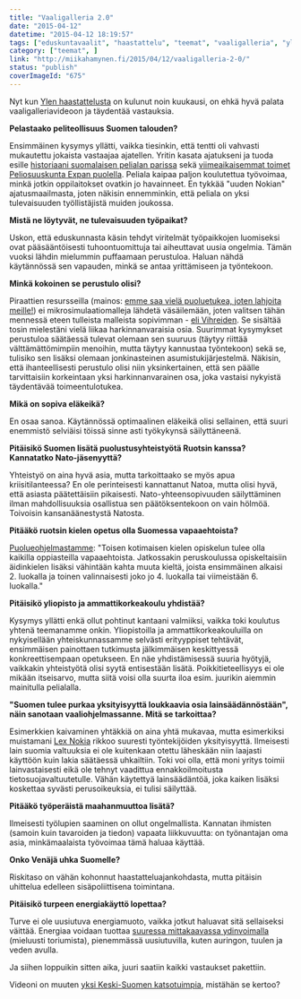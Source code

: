 ```yaml
---
title: "Vaaligalleria 2.0"
date: "2015-04-12"
datetime: "2015-04-12 18:19:57"
tags: ["eduskuntavaalit", "haastattelu", "teemat", "vaaligalleria", "yle", ]
category: ["teemat", ]
link: "http://miikahamynen.fi/2015/04/12/vaaligalleria-2-0/"
status: "publish"
coverImageId: "675"
---
```


Nyt kun [Ylen haastattelusta](http://vaalikone.yle.fi/eduskuntavaalit2015/keski-suomi/ehdokkaat/4767) on kulunut noin kuukausi, on ehkä hyvä palata vaaligalleriavideoon ja täydentää vastauksia.

**Pelastaako peliteollisuus Suomen talouden?**

Ensimmäinen kysymys yllätti, vaikka tiesinkin, että tentti oli vahvasti mukautettu jokaista vastaajaa ajatellen. Yritin kasata ajatukseni ja tuoda esille [historiaani suomalaisen pelialan parissa](http://yaamboo.com/suomipelit/) sekä [viimeaikaisemmat toimet Peliosuuskunta Expan puolella](http://expa.fi/). Peliala kaipaa paljon koulutettua työvoimaa, minkä jotkin oppilaitokset ovatkin jo havainneet. En tykkää "uuden Nokian" ajatusmaailmasta, joten näkisin ennemminkin, että peliala on yksi tulevaisuuden työllistäjistä muiden joukossa.

**Mistä ne löytyvät, ne tulevaisuuden työpaikat?**

Uskon, että eduskunnasta käsin tehdyt viritelmät työpaikkojen luomiseksi ovat pääsääntöisesti tuhoontuomittuja tai aiheuttavat uusia ongelmia. Tämän vuoksi lähdin mielummin puffaamaan perustuloa. Haluan nähdä käytännössä sen vapauden, minkä se antaa yrittämiseen ja työntekoon.

**Minkä kokoinen se perustulo olisi?**

Piraattien resursseilla (mainos: [emme saa vielä puoluetukea, joten lahjoita meille!](http://piraattipuolue.fi/tue/lahjoitukset/)) ei mikrosimulaatiomalleja lähdetä väsäilemään, joten valitsen tähän mennessä eteen tulleista malleista sopivimman - [eli Vihreiden](https://www.vihreat.fi/asiat/vihrea-politiikka/teemat/koyhyys/perustulo). Se sisältää tosin mielestäni vielä liikaa harkinnanvaraisia osia. Suurimmat kysymykset perustuloa säätäessä tulevat olemaan sen suuruus (täytyy riittää välttämättömimpiin menoihin, mutta täytyy kannustaa työntekoon) sekä se, tulisiko sen lisäksi olemaan jonkinasteinen asumistukijärjestelmä. Näkisin, että ihanteellisesti perustulo olisi niin yksinkertainen, että sen päälle tarvittaisiin korkeintaan yksi harkinnanvarainen osa, joka vastaisi nykyistä täydentävää toimeentulotukea.

**Mikä on sopiva eläkeikä?**

En osaa sanoa. Käytännössä optimaalinen eläkeikä olisi sellainen, että suuri enemmistö selviäisi töissä sinne asti työkykynsä säilyttäneenä.

**Pitäisikö Suomen lisätä puolustusyhteistyötä Ruotsin kanssa? Kannatatko Nato-jäsenyyttä?**

Yhteistyö on aina hyvä asia, mutta tarkoittaako se myös apua kriisitilanteessa? En ole perinteisesti kannattanut Natoa, mutta olisi hyvä, että asiasta päätettäisiin pikaisesti. Nato-yhteensopivuuden säilyttäminen ilman mahdollisuuksia osallistua sen päätöksentekoon on vain hölmöä. Toivoisin kansanäänestystä Natosta.

**Pitääkö ruotsin kielen opetus olla Suomessa vapaaehtoista?**

[Puolueohjelmastamme](http://piraattipuolue.fi/agenda/puolueohjelma): "Toisen kotimaisen kielen opiskelun tulee olla kaikilla oppiasteilla vapaaehtoista. Jatkossakin peruskoulussa opiskeltaisiin äidinkielen lisäksi vähintään kahta muuta kieltä, joista ensimmäinen alkaisi 2. luokalla ja toinen valinnaisesti joko jo 4. luokalla tai viimeistään 6. luokalla."

**Pitäisikö yliopisto ja ammattikorkeakoulu yhdistää?**

Kysymys yllätti enkä ollut pohtinut kantaani valmiiksi, vaikka toki koulutus yhtenä teemanamme onkin. Yliopistoilla ja ammattikorkeakouluilla on nykyisellään yhteiskunnassamme selvästi erityyppiset tehtävät, ensimmäisen painottaen tutkimusta jälkimmäisen keskittyessä konkreettisempaan opetukseen. En näe yhdistämisessä suuria hyötyjä, vaikkakin yhteistyötä olisi syytä entisestään lisätä. Poikkitieteellisyys ei ole mikään itseisarvo, mutta siitä voisi olla suurta iloa esim. juurikin aiemmin mainitulla pelialalla.

**"Suomen tulee purkaa yksityisyyttä loukkaavia osia lainsäädännöstään", näin sanotaan vaaliohjelmassanne. Mitä se tarkoittaa?**

Esimerkkien kaivaminen yhtäkkiä on aina yhtä mukavaa, mutta esimerkiksi muistamani [Lex Nokia](http://fi.wikipedia.org/wiki/Lex_Nokia) rikkoo suuresti työntekijöiden yksityisyyttä. Ilmeisesti lain suomia valtuuksia ei ole kuitenkaan otettu läheskään niin laajasti käyttöön kuin lakia säätäessä uhkailtiin. Toki voi olla, että moni yritys toimii lainvastaisesti eikä ole tehnyt vaadittua ennakkoilmoitusta tietosuojavaltuutetulle. Vähän käytettyä lainsäädäntöä, joka kaiken lisäksi koskettaa syvästi perusoikeuksia, ei tulisi säilyttää.

**Pitääkö työperäistä maahanmuuttoa lisätä?**

Ilmeisesti työlupien saaminen on ollut ongelmallista. Kannatan ihmisten (samoin kuin tavaroiden ja tiedon) vapaata liikkuvuutta: on työnantajan oma asia, minkämaalaista työvoimaa tämä haluaa käyttää.

**Onko Venäjä uhka Suomelle?**

Riskitaso on vähän kohonnut haastatteluajankohdasta, mutta pitäisin uhittelua edelleen sisäpoliittisena toimintana.

**Pitäisikö turpeen energiakäyttö lopettaa?**

Turve ei ole uusiutuva energiamuoto, vaikka jotkut haluavat sitä sellaiseksi väittää. Energiaa voidaan tuottaa [suuressa mittakaavassa ydinvoimalla](http://petruspennanen.puheenvuoro.uusisuomi.fi/186258-kuinka-ilmastonmuutos-oikeasti-pysaytetaan) (mieluusti toriumista), pienemmässä uusiutuvilla, kuten auringon, tuulen ja veden avulla.

Ja siihen loppuikin sitten aika, juuri saatiin kaikki vastaukset pakettiin.

Videoni on muuten [yksi Keski-Suomen katsotuimpia](http://vaalikone.yle.fi/eduskuntavaalit2015/vaaligalleria?emer%5Bpn%5D=&emer%5Bpd%5D=11&emer%5Bpp%5D=&emer%5Bpg%5D=&emer%5Bpar%5D=18_90&emer%5Bpk%5D=v_desc&emp=po-asc.pk-a.pg-.pp-.pd-11.pn-&emer%5Bpo%5D=asc), mistähän se kertoo?
